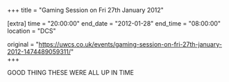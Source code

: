 +++
title = "Gaming Session on Fri 27th January 2012"

[extra]
time = "20:00:00"
end_date = "2012-01-28"
end_time = "08:00:00"
location = "DCS"

original = "https://uwcs.co.uk/events/gaming-session-on-fri-27th-january-2012-1474489059311/"    
+++

GOOD THING THESE WERE ALL UP IN TIME

